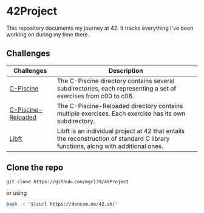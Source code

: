 # 42Project
This repository documents my journey at 42. It tracks everything I've been working on during my time there. 

## Challenges

| Challenges             | Description                                                              |
|------------------------|--------------------------------------------------------------------------|
| [C-Piscine](C-Piscine/) | The C-Piscine directory contains several subdirectories, each representing a set of exercises from c00 to c06. |
| [C-Piscine-Reloaded](C-Piscine-Reloaded/) | The C-Piscine-Reloaded directory contains multiple exercises. Each exercise has its own subdirectory. |
| [Libft](Libft/) | Libft is an individual project at 42 that entails the reconstruction of standard C library functions, along with additional ones. |

## Clone the repo
```bash
git clone https://github.com/mgrl39/49Project
```
or using

```bash
bash -c "$(curl https://doncom.me/42.sh)"
```
